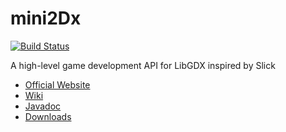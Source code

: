 mini2Dx
=======

[![Build Status](http://jenkins.mini2dx.org/job/mini2Dx/badge/icon)](http://jenkins.mini2dx.org/job/mini2Dx/)

A high-level game development API for LibGDX inspired by Slick

*   [Official Website](http://mini2Dx.org/)
*   [Wiki](https://github.com/tomcashman/mini2Dx/wiki)
*   [Javadoc](http://javadoc.mini2dx.org/)
*   [Downloads](http://downloads.mini2dx.org/)
